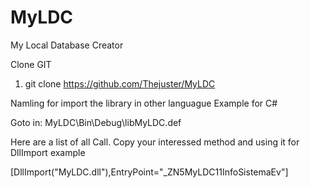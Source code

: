 # MyLDC
My Local Database Creator


Clone GIT
1)  git clone https://github.com/Thejuster/MyLDC


Namling for import the library in other languague
Example for C#

Goto in:
MyLDC\Bin\Debug\libMyLDC.def

Here are a list of all Call.
Copy your interessed method and using it for DllImport
example

[DllImport("MyLDC.dll"),EntryPoint="_ZN5MyLDC11InfoSistemaEv"]

